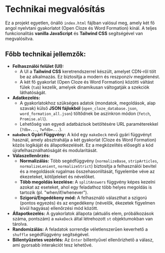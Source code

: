 # Technikai megvalósítás

Ez a projekt egyetlen, önálló `index.html` fájlban valósul meg, amely két fő angol nyelvtani gyakorlatot (Open Cloze és Word Formation) kínál. A teljes funkcionalitás **vanilla JavaScript** és **Tailwind CSS** segítségével van megvalósítva.

## Főbb technikai jellemzők:

*   **Felhasználói felület (UI):**
    *   A UI a **Tailwind CSS** keretrendszerrel készült, amelyet CDN-ről tölt be az alkalmazás. Ez biztosítja a modern és reszponzív megjelenést.
    *   A két fő gyakorlat (Open Cloze és Word Formation) közötti váltást fülek (`tab`) kezelik, amelyek dinamikusan váltogatják a szekciók láthatóságát.
*   **Adatkezelés:**
    *   A gyakorlatokhoz szükséges adatok (mondatok, megoldások, alap szavak) külső **JSON fájlokból** (`open_cloze_database.json`, `word_formation_all.json`) töltődnek be aszinkron módon (`fetch`, `Promise.all`).
    *   Lehetőség van egyedi adatbázisok betöltésére URL paraméterekkel (`?db=...`, `?wfdb=...`).
*   **`makeDeck` Gyári Függvény:** A kód egy `makeDeck` nevű gyári függvényt használ, amely absztrahálja a két gyakorlat (Cloze és Word Formation) közös logikáját és állapotkezelését. Ez a megközelítés elősegíti a kód újrafelhasználhatóságát és modularitását.
*   **Válaszellenőrzés:**
    *   **Normalizálás:** Több segédfüggvény (`normalizeBase`, `stripArticles`, `normalizeLenient`, `normalizeStrict`) biztosítja a felhasználói bevitel és a megoldások rugalmas összehasonlítását, figyelembe véve az ékezeteket, kötőjeleket és névelőket.
    *   **Több megoldás kezelése:** A `splitAnswers` függvény képes kezelni azokat az eseteket, ahol egy feladathoz több helyes megoldás is tartozik (pl. "when/if/whenever").
    *   **Szigorú/Engedékeny mód:** A felhasználó választhat a szigorú (pontos egyezés) és az engedékeny (névelők, ékezetek figyelmen kívül hagyása) ellenőrzési mód között.
*   **Állapotkezelés:** A gyakorlatok állapota (aktuális elem, próbálkozások száma, pontszám) a `makeDeck` által létrehozott `st` objektumokban van tárolva.
*   **Randomizálás:** A feladatok sorrendje véletlenszerűen keverhető a `shuffle` segédfüggvény segítségével.
*   **Billentyűzetes vezérlés:** Az `Enter` billentyűvel ellenőrizhető a válasz, ami gyorsabb interakciót tesz lehetővé.
